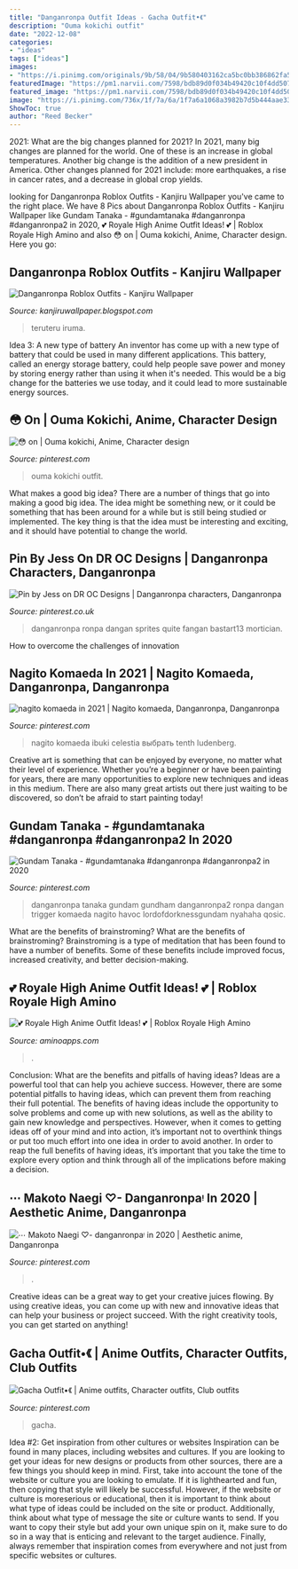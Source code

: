 ```yaml
---
title: "Danganronpa Outfit Ideas - Gacha Outfit•《"
description: "Ouma kokichi outfit"
date: "2022-12-08"
categories:
- "ideas"
tags: ["ideas"]
images:
- "https://i.pinimg.com/originals/9b/58/04/9b580403162ca5bc0bb386862fa5a4e3.jpg"
featuredImage: "https://pm1.narvii.com/7598/bdb89d0f034b49420c10f4dd507e0d44f32fe3a1r1-2048-1280v2_hq.jpg"
featured_image: "https://pm1.narvii.com/7598/bdb89d0f034b49420c10f4dd507e0d44f32fe3a1r1-2048-1280v2_hq.jpg"
image: "https://i.pinimg.com/736x/1f/7a/6a/1f7a6a1068a3982b7d5b444aae33e166.jpg"
ShowToc: true
author: "Reed Becker"
---
```



2021: What are the big changes planned for 2021?
In 2021, many big changes are planned for the world. One of these is an increase in global temperatures. Another big change is the addition of a new president in America. Other changes planned for 2021 include: more earthquakes, a rise in cancer rates, and a decrease in global crop yields.

	

		
looking for Danganronpa Roblox Outfits - Kanjiru Wallpaper you've came to the right place. We have 8 Pics about Danganronpa Roblox Outfits - Kanjiru Wallpaper like Gundam Tanaka - #gundamtanaka #danganronpa #danganronpa2 in 2020, 💕 Royale High Anime Outfit Ideas! 💕 | Roblox Royale High Amino and also 😳 on | Ouma kokichi, Anime, Character design. Here you go:
		
    
## Danganronpa Roblox Outfits - Kanjiru Wallpaper

<img loading=lazy src="https://lh5.googleusercontent.com/proxy/XzhDZq5HJsLaJNChutDuGVaZKe0ldHeF6rScxibTHztAL4n_jksY8zq53ZpitL-tLf2giFUsV5TYMeVm7LsDwSSL37DIWEDKElZ5WYZ4AMbe3CKBZrxJvUARLvzNpurthLDloIejBo16vWEeepS8pwSI=w1200-h630-p-k-no-nu" onerror="this.onerror=null;this.src='https://tse2.mm.bing.net/th?id=OIP.C-gjv98v4T-_IXJpNQ6AzQHaEg&amp;pid=15.1';" alt="Danganronpa Roblox Outfits - Kanjiru Wallpaper">

_Source: kanjiruwallpaper.blogspot.com_

>teruteru iruma. 

	

Idea 3: A new type of battery
An inventor has come up with a new type of battery that could be used in many different applications. This battery, called an energy storage battery, could help people save power and money by storing energy rather than using it when it's needed. This would be a big change for the batteries we use today, and it could lead to more sustainable energy sources.

    
## 😳 On | Ouma Kokichi, Anime, Character Design

<img loading=lazy src="https://i.pinimg.com/originals/9b/58/04/9b580403162ca5bc0bb386862fa5a4e3.jpg" onerror="this.onerror=null;this.src='https://tse4.mm.bing.net/th?id=OIP.PGPtXfEutZ-qV4-_kGuyhwHaLg&amp;pid=15.1';" alt="😳 on | Ouma kokichi, Anime, Character design">

_Source: pinterest.com_

>ouma kokichi outfit. 

	

What makes a good big idea?
There are a number of things that go into making a good big idea. The idea might be something new, or it could be something that has been around for a while but is still being studied or implemented. The key thing is that the idea must be interesting and exciting, and it should have potential to change the world.

    
## Pin By Jess On DR OC Designs | Danganronpa Characters, Danganronpa

<img loading=lazy src="https://i.pinimg.com/736x/1f/7a/6a/1f7a6a1068a3982b7d5b444aae33e166.jpg" onerror="this.onerror=null;this.src='https://tse3.mm.bing.net/th?id=OIP.DCmJOjlcJc-52MKCuxP6vgHaLc&amp;pid=15.1';" alt="Pin by Jess on DR OC Designs | Danganronpa characters, Danganronpa">

_Source: pinterest.co.uk_

>danganronpa ronpa dangan sprites quite fangan bastart13 mortician. 

	

How to overcome the challenges of innovation
 

    
## Nagito Komaeda In 2021 | Nagito Komaeda, Danganronpa, Danganronpa

<img loading=lazy src="https://i.pinimg.com/736x/20/58/e9/2058e9812af5ff077c798591ccba9d69.jpg" onerror="this.onerror=null;this.src='https://tse2.mm.bing.net/th?id=OIP.ZbG4oiYhDKc4CNUHdF4u4AHaO0&amp;pid=15.1';" alt="nagito komaeda in 2021 | Nagito komaeda, Danganronpa, Danganronpa">

_Source: pinterest.com_

>nagito komaeda ibuki celestia выбрать tenth ludenberg. 

	

Creative art is something that can be enjoyed by everyone, no matter what their level of experience. Whether you’re a beginner or have been painting for years, there are many opportunities to explore new techniques and ideas in this medium. There are also many great artists out there just waiting to be discovered, so don’t be afraid to start painting today!

    
## Gundam Tanaka - #gundamtanaka #danganronpa #danganronpa2 In 2020

<img loading=lazy src="https://i.pinimg.com/736x/77/f4/55/77f45583d29b204cd9b428f233fef5cc.jpg" onerror="this.onerror=null;this.src='https://tse2.mm.bing.net/th?id=OIP.9pF1GPnOQRbbjfPiML_4LAHaKY&amp;pid=15.1';" alt="Gundam Tanaka - #gundamtanaka #danganronpa #danganronpa2 in 2020">

_Source: pinterest.com_

>danganronpa tanaka gundam gundham danganronpa2 ronpa dangan trigger komaeda nagito havoc lordofdorknessgundam nyahaha qosic. 

	

What are the benefits of brainstroming?
What are the benefits of brainstroming? Brainstroming is a type of meditation that has been found to have a number of benefits. Some of these benefits include improved focus, increased creativity, and better decision-making.

    
## 💕 Royale High Anime Outfit Ideas! 💕 | Roblox Royale High Amino

<img loading=lazy src="https://pm1.narvii.com/7598/bdb89d0f034b49420c10f4dd507e0d44f32fe3a1r1-2048-1280v2_hq.jpg" onerror="this.onerror=null;this.src='https://tse2.mm.bing.net/th?id=OIP.3deUnZ0wnespWrLNCPbQ9wHaEo&amp;pid=15.1';" alt="💕 Royale High Anime Outfit Ideas! 💕 | Roblox Royale High Amino">

_Source: aminoapps.com_

>. 

	

Conclusion: What are the benefits and pitfalls of having ideas?
Ideas are a powerful tool that can help you achieve success. However, there are some potential pitfalls to having ideas, which can prevent them from reaching their full potential. The benefits of having ideas include the opportunity to solve problems and come up with new solutions, as well as the ability to gain new knowledge and perspectives. However, when it comes to getting ideas off of your mind and into action, it’s important not to overthink things or put too much effort into one idea in order to avoid another. In order to reap the full benefits of having ideas, it’s important that you take the time to explore every option and think through all of the implications before making a decision.

    
## ⋯ Makoto Naegi ♡- Danganronpaᵎ In 2020 | Aesthetic Anime, Danganronpa

<img loading=lazy src="https://i.pinimg.com/736x/07/04/5b/07045b8f2611759d932cd620fa6318ca.jpg" onerror="this.onerror=null;this.src='https://tse2.mm.bing.net/th?id=OIP.PAClmu7jbgczN4r93LLouwHaHa&amp;pid=15.1';" alt="⋯ Makoto Naegi ♡- danganronpaᵎ in 2020 | Aesthetic anime, Danganronpa">

_Source: pinterest.com_

>. 

	

Creative ideas can be a great way to get your creative juices flowing. By using creative ideas, you can come up with new and innovative ideas that can help your business or project succeed. With the right creativity tools, you can get started on anything!

    
## Gacha Outfit•《 | Anime Outfits, Character Outfits, Club Outfits

<img loading=lazy src="https://i.pinimg.com/736x/3b/e9/cd/3be9cdbcce7e3491c214efcc9f708aa4.jpg" onerror="this.onerror=null;this.src='https://tse2.mm.bing.net/th?id=OIP.K7csSU4nyx02Rg11175h8QHaHa&amp;pid=15.1';" alt="Gacha Outfit•《 | Anime outfits, Character outfits, Club outfits">

_Source: pinterest.com_

>gacha. 

	

Idea #2: Get inspiration from other cultures or websites
Inspiration can be found in many places, including websites and cultures. If you are looking to get your ideas for new designs or products from other sources, there are a few things you should keep in mind. First, take into account the tone of the website or culture you are looking to emulate. If it is lighthearted and fun, then copying that style will likely be successful. However, if the website or culture is moreserious or educational, then it is important to think about what type of ideas could be included on the site or product. Additionally, think about what type of message the site or culture wants to send. If you want to copy their style but add your own unique spin on it, make sure to do so in a way that is enticing and relevant to the target audience. Finally, always remember that inspiration comes from everywhere and not just from specific websites or cultures.

